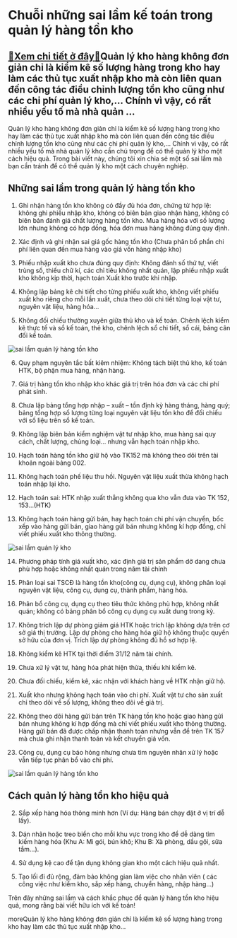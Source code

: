 Chuỗi những sai lầm kế toán trong quản lý hàng tồn kho
======================================================

[:gift:Xem chi tiết ở đây:gift:](https://hddtvn.com/chuoi-nhung-sai-lam-ke-toan-trong-quan-ly-hang-ton-kho/)Quản lý kho hàng không đơn giản chỉ là kiểm kê số lượng hàng trong kho hay làm các thủ tục xuất nhập kho mà còn liên quan đến công tác điều chỉnh lượng tồn kho cũng như các chi phí quản lý kho,… Chính vì vậy, có rất nhiều yếu tố mà nhà quản …
--------------------------------------------------------------------------------------------------------------------------------------------------------------------------------------------------------------------------------------------------

Quản lý kho hàng không đơn giản chỉ là kiểm kê số lượng hàng trong kho hay làm các thủ tục xuất nhập kho mà còn liên quan đến công tác điều chỉnh lượng tồn kho cũng như các chi phí quản lý kho,… Chính vì vậy, có rất nhiều yếu tố mà nhà quản lý kho cần chú trọng để có thể quản lý kho một cách hiệu quả. Trong bài viết này, chúng tôi xin chia sẻ một số sai lầm mà bạn cần tránh để có thể quản lý kho một cách chuyên nghiệp.


Những sai lầm trong quản lý hàng tồn kho
----------------------------------------


1. Ghi nhận hàng tồn kho không có đầy đủ hóa đơn, chứng từ hợp lệ: không ghi phiếu nhập kho, không có biên bản giao nhận hàng, không có biên bản đánh giá chất lượng hàng tồn kho. Mua hàng hóa với số lượng lớn nhưng không có hợp đồng, hóa đơn mua hàng không đúng quy định.


2. Xác định và ghi nhận sai giá gốc hàng tồn kho (Chưa phân bổ phần chi phí liên quan đến mua hàng vào giá vốn hàng nhập kho)


3. Phiếu nhập xuất kho chưa đúng quy định: Không đánh số thứ tự, viết trùng số, thiếu chữ kí, các chỉ tiêu không nhất quán, lập phiếu nhập xuất kho không kịp thời, hạch toán Xuất kho trước khi nhập.


4. Không lập bảng kê chi tiết cho từng phiếu xuất kho, không viết phiếu xuất kho riêng cho mỗi lần xuất, chưa theo dõi chi tiết từng loại vật tư, nguyên vật liệu, hàng hóa…


5. Không đối chiếu thường xuyên giữa thủ kho và kế toán. Chênh lệch kiểm kê thực tế và sổ kế toán, thẻ kho, chênh lệch sổ chi tiết, sổ cái, bảng cân đối kế toán.


![sai lầm quản lý hàng tồn kho](https://hddtvn.com/wp-content/uploads/2021/01/quanlykho.png)


6. Quy phạm nguyên tắc bất kiêm nhiệm: Không tách biệt thủ kho, kế toán HTK, bộ phận mua hàng, nhận hàng.


7. Giá trị hàng tồn kho nhập kho khác giá trị trên hóa đơn và các chi phí phát sinh.  

8. Chưa lập bảng tổng hợp nhập – xuất – tồn định kỳ hàng tháng, hàng quý; bảng tổng hợp số lượng từng loại nguyên vật liệu tồn kho để đối chiếu với số liệu trên sổ kế toán.  

9. Không lập biên bản kiểm nghiệm vật tư nhập kho, mua hàng sai quy cách, chất lượng, chủng loại… nhưng vẫn hạch toán nhập kho.


10. Hạch toán hàng tồn kho giữ hộ vào TK152 mà không theo dõi trên tài khoản ngoài bảng 002.


11. Không hạch toán phế liệu thu hồi. Nguyên vật liệu xuất thừa không hạch toán nhập lại kho.


12. Hạch toán sai: HTK nhập xuất thẳng không qua kho vẫn đưa vào TK 152, 153…(HTK)


13. Không hạch toán hàng gửi bán, hay hạch toán chi phí vận chuyển, bốc xếp vào hàng gửi bán, giao hàng gửi bán nhưng không kí hợp đồng, chỉ viết phiếu xuất kho thông thường.


![sai lầm quản lý kho](https://hddtvn.com/wp-content/uploads/2021/01/muc-tieu-nghe-nghiep-nhan-vien-ban-hang.jpg)


14. Phương pháp tính giá xuất kho, xác định giá trị sản phẩm dở dang chưa phù hợp hoặc không nhất quán trong năm tài chính


15. Phân loại sai TSCĐ là hàng tồn kho(công cụ, dụng cụ), không phân loại nguyên vật liệu, công cụ, dụng cụ, thành phẩm, hàng hóa.


16. Phân bổ công cụ, dụng cụ theo tiêu thức không phù hợp, không nhất quán; không có bảng phân bổ công cụ dụng cụ xuất dung trong kỳ.


17. Không trích lập dự phòng giảm giá HTK hoặc trích lập không dựa trên cơ sở giá thị trường. Lập dự phòng cho hàng hóa giữ hộ không thuộc quyền sở hữu của đơn vị. Trích lập dự phòng không đủ hồ sơ hợp lệ.


18. Không kiểm kê HTK tại thời điểm 31/12 năm tài chính.


19. Chưa xử lý vật tư, hàng hóa phát hiện thừa, thiếu khi kiểm kê.


20. Chưa đối chiếu, kiểm kê, xác nhận với khách hàng về HTK nhận giữ hộ.


21. Xuất kho nhưng không hạch toán vào chi phí. Xuất vật tư cho sản xuất chỉ theo dõi về số lượng, không theo dõi về giá trị.


22. Không theo dõi hàng gửi bán trên TK hàng tồn kho hoặc giao hàng gửi bán nhưng không kí hợp đồng mà chỉ viết phiếu xuất kho thông thường. Hàng gửi bán đã được chấp nhận thanh toán nhưng vẫn để trên TK 157 mà chưa ghi nhận thanh toán và kết chuyển giá vốn.


23. Công cụ, dụng cụ báo hỏng nhưng chưa tìm nguyên nhân xử lý hoặc vẫn tiếp tục phân bổ vào chi phí.


![sai lầm quản lý hàng tồn kho](https://hddtvn.com/wp-content/uploads/2021/01/woman-scanning-barcode-of-cosmetic-product-with-smartphone-mst.jpg)


Cách quản lý hàng tồn kho hiệu quả
----------------------------------




2. Sắp xếp hàng hóa thông minh hơn (Ví dụ: Hàng bán chạy đặt ở vị trí dễ lấy).

4. Dán nhãn hoặc treo biển cho mỗi khu vực trong kho để dễ dàng tìm kiếm hàng hóa (Khu A: Mì gói, bún khô; Khu B: Xà phòng, dầu gội, sữa tắm…).

6. Sử dụng kệ cao để tận dụng không gian kho một cách hiệu quả nhất.

8. Tạo lối đi đủ rộng, đảm bảo không gian làm việc cho nhân viên ( các công việc như kiểm kho, sắp xếp hàng, chuyển hàng, nhập hàng…)



Trên đây những sai lầm và cách khắc phục để quản lý hàng tồn kho hiệu quả, mong rằng bài viết hữu ích với kế toán!


moreQuản lý kho hàng không đơn giản chỉ là kiểm kê số lượng hàng trong kho hay làm các thủ tục xuất nhập kho…

